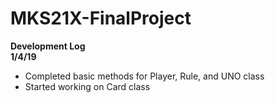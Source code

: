 # MKS21X-FinalProject
**Development Log**\
**1/4/19**
- Completed basic methods for Player, Rule, and UNO class
- Started working on Card class
